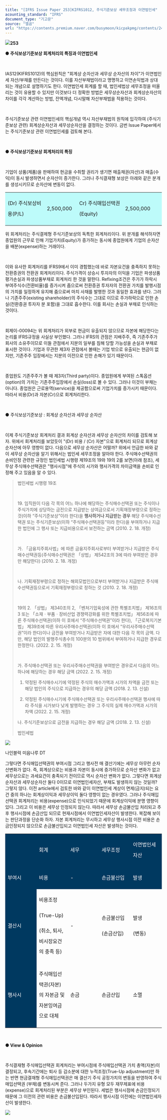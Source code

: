 ```yaml
---
title: "[IFRS Issue Paper 253]KIFRS1012, 주식기준보상 세무조정과 이연법인세"
acounting_standard: "IFRS"
document_type: "기고문"
source: "엘곰"
url: "https://contents.premium.naver.com/busymoon/kicpakpmg/contents/241011104045715dl"
---
```

![](https://n2.news.naver.com/l.gif?type=content)**253**

**● 주식보상기준보상 회계처리의 특징과 이연법인세**

​

IAS12(KIFRS1012)의 핵심원칙은 "회계상 순자산과 세무상 순자산의 차이"가 이연법인세 자산/부채를 만든다는 것이다. 이를 자산부채법이라고 명명하고 이연손익법과 상대되는 개념으로 설명하기도 한다. 이연법인세 회계를 할 때, 법인세법상 세무조정을 떠올리는 것이 유용할 수 있지만 이것보다 더 정확한 방법은 세무상순자산과 회계상순자산의 차이를 각각 계산하는 방법, 잔액개념, 다시말해 자산부채법을 적용하는 것이다.

​

주식기준보상 관련 이연법인세의 핵심개념 역시 자산부채법의 원칙에 입각하여 (주식기준보상 관련) 회계상순자산과 세무상순자산을 결정하는 것이다. 금번 Issue Paper에서는 주식기준보상 관련 이연법인세를 검토해 본다.

​

**● 주식보상기준보상 회계처리의 특징**

​

기업이 상품(제품)을 판매하여 현금을 수취할 권리가 생기면 매출채권(자산)과 매출(수익)이 동시 발생하면서 순자산이 증가한다. 그러나 주식결재형 보상은 아래와 같은 분개를 생성시키므로 순자산에 변동이 없다.

<table style=""><tbody><tr><td colspan="1" rowspan="1" style="width: 25.0%; height: 21.5px;  background-color: #bdfbfa;"><div><p style="line-height:2.1;"><span style="">(Dr) 주식보상비용(P/L)</span></p></div></td><td colspan="1" rowspan="1" style="width: 20.67%; height: 21.5px;  background-color: #bdfbfa;"><div><p style="line-height:2.1;"><span style="">2,500,000</span></p></div></td><td colspan="1" rowspan="1" style="width: 29.33%; height: 21.5px;  background-color: #bdfbfa;"><div><p style="line-height:2.1;"><span style="">Cr) 주식매입선택권(Equity)</span></p></div></td><td colspan="1" rowspan="1" style="width: 25.0%; height: 21.5px;  background-color: #bdfbfa;"><div><p style="line-height:2.1;"><span style="">2,500,000</span></p></div></td></tr></tbody></table>

위 회계처리는 주식결제형 주식기준보상의 독특한 회계처리이다. 위 분개를 해석하자면 종업원의 근무로 인해 기업가치(Equity)가 증가하는 동시에 종업원에게 기업의 순자산을 배분(expense)하는 거래이다.

​

이와 유사한 회계처리를 IFRS9에서 이미 경험했는데 바로 자본요건을 충족하지 못하는 전환증권의 전환권 회계처리이다. 주식가격이 상승시 투자자의 이익을 기업은 파생상품평가손실과 파생상품부채로 회계처리 한 것을 말한다. Refixing조건은 주가가 하락시 부여주식수(전환비율)를 증가시켜 줌으로써 전환증권 투자자의 전환권 가치를 발행시점의 가치를 일정하게 유지해 줌으로써 마치 사채를 발행한 것과 동일한 효과를 낸다. 그러나 기존주주(existing shareholder)의 주식수는 그대로 이므로 주가하락으로 인한 손실(전환증권 투자자 분 포함)을 그대로 흡수한다. 이를 회사는 손실과 부채로 인식하는 것이다.

​

회제이-00094는 위 회계처리가 외부로 현금이 유출되지 않으므로 자본에 해당한다는 논리를 IFRS규정을 사실상 부인했다. 그러나 IFRS의 관점은 지배주주, 즉 기존주주가 회사의 소유주이므로 이들 관점에서 지분의 일부를 침해 당할 가능성을 손실과 부채로 표시한 것이다. 기업과 무관한 제3자 관점에서 볼때는 기업 밖으로 유출되는 현금이 없지만, 기존주주 입장에서는 지분의 이전으로 인한 손해가 있기 때문이다.

​

종업원도 기존주주가 볼 때 제3자(Third party)이다. 종업원에게 부여된 스톡옵션(option)의 가치는 기존주주입장에서 손실(loss)로 볼 수 있다. 그러나 이것이 부채는 아니다. 종업원은 근로용역(service)을 제공함으로써 기업가치를 증가시키 때문이다. 따라서 비용(Dr)과 자본(Cr)으로 회계처리한다.

​

● 주식보상기준보상 : 회계상 순자산과 세무상 순자산

​

이제 주식기준보상 회계처리 결과 회계상 순자산과 세무상 순자산의 차이를 검토해 보자. 위에서 회계처리를 보았듯이 "(Dr) 비용 / (Cr) 자본"으로 회계처리 되므로 회계상 순자산에 아무 영향이 없다. 다음으로 세무상 순자산은 어떨까? 위에서 언급한 바와 같이 세무상 순자산을 알기 위해서는 법인세 세무조정을 알아야 한다. 주식매수선택권의 손비인정 관련한 규정인 법인세법 시행령 제19조의 19와 19의 2를 보면(아래 참조), 세무상 주식매수선택권은 "행사시점"에 주식의 시가와 행사가격의 차이금액을 손비로 인정해 주고 있음을 알 수 있다.

> 법인세법 시행령 19조
> 
> ​
> 
> 19\. 임직원이 다음 각 목의 어느 하나에 해당하는 주식매수선택권 또는 주식이나 주식가치에 상당하는 금전으로 지급받는 상여금으로서 기획재정부령으로 정하는 것(이하 “주식기준보상”이라 한다)을 **행사하거나 지급받는 경우** 해당 주식매수선택권 또는 주식기준보상(이하 “주식매수선택권등”이라 한다)을 부여하거나 지급한 법인에 그 행사 또는 지급비용으로서 보전하는 금액 (2010. 2. 18. 개정)
> 
> ​
> 
> 가. 「금융지주회사법」에 따른 금융지주회사로부터 부여받거나 지급받은 주식매수선택권등(주식매수선택권은 「상법」 제542조의 3에 따라 부여받은 경우만 해당한다) (2010. 2. 18. 개정)
> 
> ​
> 
> 나. 기획재정부령으로 정하는 해외모법인으로부터 부여받거나 지급받은 주식매수선택권등으로서 기획재정부령으로 정하는 것 (2010. 2. 18. 개정)
> 
> ​
> 
> 19의 2. 「상법」 제340조의 2, 「벤처기업육성에 관한 특별조치법」 제16조의 3 또는 「소재ㆍ부품ㆍ장비산업 경쟁력강화를 위한 특별조치법」 제56조에 따른 주식매수선택권(이하 이 호에서 “주식매수선택권”이라 한다), 「근로복지기본법」 제39조에 따른 우리사주매수선택권(이하 이 호에서 “우리사주매수선택권”이라 한다)이나 금전을 부여받거나 지급받은 자에 대한 다음 각 목의 금액. 다만, 해당 법인의 발행주식총수의 100분의 10 범위에서 부여하거나 지급한 경우로 한정한다. (2022. 2. 15. 개정)
> 
> ​
> 
> 가. 주식매수선택권 또는 우리사주매수선택권을 부여받은 경우로서 다음의 어느 하나에 해당하는 경우 해당 금액 (2022. 2. 15. 개정)
> 
> 1) 약정된 주식매수시기에 약정된 주식의 매수가액과 시가의 차액을 금전 또는 해당 법인의 주식으로 지급하는 경우의 해당 금액 (2018. 2. 13. 신설)
> 
> 2) 약정된 주식매수시기에 주식매수선택권 또는 우리사주매수선택권 행사에 따라 주식을 시가보다 낮게 발행하는 경우 그 주식의 실제 매수가액과 시가의 차액 (2022. 2. 15. 개정)
> 
> 나. 주식기준보상으로 금전을 지급하는 경우 해당 금액 (2018. 2. 13. 신설)
> 
> 법인세법

![](https://dthumb-phinf.pstatic.net/dthumb?src=%22https://postfiles.pstatic.net/MjAyMzA3MjJfMTcz/MDAxNjkwMDI4OTYzMjA1.sYDCdLvqKcjFmEAgVn21LZyHddI0zuSJxWouMlBgs3Mg.ST_jLBeOj4PsyDVTBNHVITKelfs2mk29ECZWCEqhXHYg.JPEG.busymoon/361994725_296812376200293_8650819482782557769_n.jpg?type=w773%22&service=scs&type=w800)

나인블럭 미음나루 DT

그렇다면 주식매입선택권의 부여시점 그리고 행사전 매 결산기에는 세무상 아무런 순자산변화가 없다. 즉, 회계상으로는 비용과 자본이 동시에 증가하므로 순자산 변화가 없고 세무상으로는 과세요건이 충족되기 전이므로 역시 순자산 변화가 없다. 그렇다면 회계상순자산과 세무상순자산 둘다 0이므로 이연법인세자산, 부채도 발생하지 않는 것일까? 그렇지 않다. 이전 article에서 검토한 바와 같이 이연법인세 계상이 면제(금지)되는 요건 중의 하나는 회계상이익과 세무상이익 둘다 영향이 없는 경우였다. 그러나 주식매입선택권 회계처리는 비용(expense)으로 인식되었기 때문에 회계상이익에 분명 영향이 있다. 그리고 이 비용은 세무상 인정되지 않는다. 따라서 세무상 손금불산입 처리되고 추후 행사시점에 손금산입 되므로 현재시점에서 이연법인세자산이 발생한다. 복잡해 보이는 판단과정을 단순화 하자. 자본 회계처리는 무시하고 세무상 행사시점 이전 비용은 손금인정되지 않으므로 손금불산입되고 이연법인세 자산은 발생하는 것이다.​​

<table style=""><tbody><tr><td colspan="1" rowspan="1" style="width: 20.0%; height: 21.5px;  background-color: #003960;"><div><p style="line-height:2.1;"><span style="color:#ffffff;">​</span></p></div></td><td colspan="1" rowspan="1" style="width: 20.0%; height: 21.5px;  background-color: #003960;"><div><p style="line-height:2.1;"><span style="color:#ffffff;">회계</span></p></div></td><td colspan="1" rowspan="1" style="width: 20.0%; height: 21.5px;  background-color: #003960;"><div><p style="line-height:2.1;"><span style="color:#ffffff;">세무</span></p></div></td><td colspan="1" rowspan="1" style="width: 20.0%; height: 21.5px;  background-color: #003960;"><div><p style="line-height:2.1;"><span style="color:#ffffff;">세무조정</span></p></div></td><td colspan="1" rowspan="1" style="width: 20.0%; height: 21.5px;  background-color: #003960;"><div><p style="line-height:2.1;"><span style="color:#ffffff;">이연법인세자산</span></p></div></td></tr><tr><td colspan="1" rowspan="1" style="width: 20.0%; height: 10.75px;  background-color: #003960;"><div><p style="line-height:2.1;"><span style="color:#ffffff;">부여시</span></p></div></td><td colspan="1" rowspan="1" style="width: 20.0%; height: 10.75px;  background-color: #003960;"><div><p style="line-height:2.1;"><span style="color:#ffffff;">비용</span></p></div></td><td colspan="1" rowspan="1" style="width: 20.0%; height: 10.75px;  background-color: #003960;"><div><p style="line-height:2.1;"><span style="color:#ffffff;">-</span></p></div></td><td colspan="1" rowspan="1" style="width: 20.0%; height: 10.75px;  background-color: #003960;"><div><p style="line-height:2.1;"><span style="color:#ffffff;">손금불산입</span></p></div></td><td colspan="1" rowspan="1" style="width: 20.0%; height: 10.75px;  background-color: #003960;"><div><p style="line-height:2.1;"><span style="color:#ffffff;">발생</span></p></div></td></tr><tr><td colspan="1" rowspan="1" style="width: 20.0%; height: 5.38px;  background-color: #003960;"><div><p style="line-height:2.1;"><span style="color:#ffffff;">결산시</span></p></div></td><td colspan="1" rowspan="1" style="width: 20.0%; height: 5.38px;  "><div><p style="line-height:2.1;"><span style="">비용조정</span></p></div><div><p style="line-height:2.1;"><span style="">(True-Up)</span></p></div><div><p style="line-height:2.1;"><span style="">(취소, 퇴사, 비시장요건의 충족 등)</span></p></div></td><td colspan="1" rowspan="1" style="width: 20.0%; height: 5.38px;  "><div><p style="line-height:2.1;"><span style="">-</span></p></div></td><td colspan="1" rowspan="1" style="width: 20.0%; height: 5.38px;  "><div><p style="line-height:2.1;"><span style="">손금불산입</span></p></div><div><p style="line-height:2.1;"><span style="">(손금산입)</span></p></div></td><td colspan="1" rowspan="1" style="width: 20.0%; height: 5.38px;  "><div><p style="line-height:2.1;"><span style="">발생</span></p></div><div><p style="line-height:2.1;"><span style="">(변동)</span></p></div></td></tr><tr><td colspan="1" rowspan="1" style="width: 20.0%; height: 5.37px;  background-color: #003960;"><div><p style="line-height:2.1;"><span style="color:#ffffff;">행사시</span></p></div></td><td colspan="1" rowspan="1" style="width: 20.0%; height: 5.37px;  "><div><p style="line-height:2.1;"><span style="">주식매입선택권(자본)의 자본금 및 자본잉여금으로 대체</span></p></div></td><td colspan="1" rowspan="1" style="width: 20.0%; height: 5.37px;  "><div><p style="line-height:2.1;"><span style="">손금</span></p></div></td><td colspan="1" rowspan="1" style="width: 20.0%; height: 5.37px;  "><div><p style="line-height:2.1;"><span style="">손금산입</span></p></div></td><td colspan="1" rowspan="1" style="width: 20.0%; height: 5.37px;  "><div><p style="line-height:2.1;"><span style="">소멸</span></p></div></td></tr></tbody></table>

​

**● View & Opinion​**

​

주식결재형 주식매입선택권 회계처리는 부여시점에 주식매입선택권 가치 총액(자본)이 결정되고, 후속기간에는 퇴사 등 감소분에 대한 누적조정(True-Up adjustment)만 하는 반면 현금결재형 주식매입선택권은 매 결산기 주식 공정가치의 변동을 반영하여 주식매입선택권 (부채)를 변동시켜 준다. 그러나 두가지 유형 모두 재무제표에 비용(expense)으로 회계처리된 부분은 세무상 부인된다. 세법은 행사시점에 손금인정되기 때문에 그 이전의 관련 비용은 손금불산입된다. 따라서 행사시점 이전에는 이연법인세자산이 발생한다.

[![](https://dthumb-phinf.pstatic.net/dthumb?src=%22https://storep-phinf.pstatic.net/cafe_004/original_28.png?type=p100_100%22&service=scs&type=w800)](https://contents.premium.naver.com/busymoon/kicpakpmg/contents/#)

​